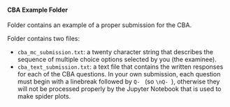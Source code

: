 #### CBA Example Folder 

Folder contains an example of a proper submission for the CBA.

Folder contains two files:
- `cba_mc_submission.txt`: a twenty character string that describes the sequence of multiple choice options selected by you (the examinee).
- `cba_text_submission.txt`: a text file that contains the written responses for each of the CBA questions. In your own submission, each question must begin with a linebreak followed by `Q- ` (so `\nQ- `), otherwise they will not be processed properly by the Jupyter Notebook that is used to make spider plots.
